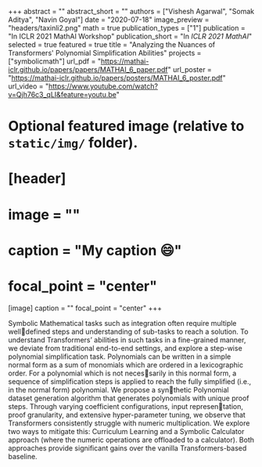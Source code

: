 +++
abstract = ""
abstract_short = ""
authors = ["Vishesh Agarwal", "Somak Aditya", "Navin Goyal"]
date = "2020-07-18"
image_preview = "headers/taxinli2.png"
math = true
publication_types = ["1"]
publication = "In ICLR 2021 MathAI Workshop"
publication_short = "In *ICLR 2021 MathAI*"
selected = true
featured = true
title = "Analyzing the Nuances of Transformers' Polynomial Simplification Abilities"
projects = ["symbolicmath"]
url_pdf = "https://mathai-iclr.github.io/papers/papers/MATHAI_6_paper.pdf"
url_poster = "https://mathai-iclr.github.io/papers/posters/MATHAI_6_poster.pdf"
url_video = "https://www.youtube.com/watch?v=Qjh76c3_qLI&feature=youtu.be"


# Optional featured image (relative to `static/img/` folder).
# [header]
# image = ""
# caption = "My caption :smile:"
# focal_point = "center"

[image]
caption = ""
focal_point = "center"
+++

Symbolic Mathematical tasks such as integration often require multiple welldefined steps and understanding of sub-tasks to reach a solution. To understand Transformers’ abilities in such tasks in a fine-grained manner, we deviate from traditional end-to-end settings, and explore a step-wise polynomial simplification task. Polynomials can be written in a simple normal form as a sum of monomials which are ordered in a lexicographic order. For a polynomial which is not necessarily in this normal form, a sequence of simplification steps is applied to reach the fully simplified (i.e., in the normal form) polynomial. We propose a synthetic Polynomial dataset generation algorithm that generates polynomials with unique proof steps. Through varying coefficient configurations, input representation, proof granularity, and extensive hyper-parameter tuning, we observe that Transformers consistently struggle with numeric multiplication. We explore two ways to mitigate this: Curriculum Learning and a Symbolic Calculator approach (where the numeric operations are offloaded to a calculator). Both approaches provide significant gains over the vanilla Transformers-based baseline.
